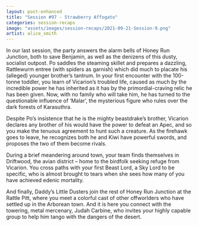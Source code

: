 ```yaml
---
layout: post-enhanced
title: "Session #97 - Strawberry Affogato"
categories: session-recaps
image: "assets/images/session-recaps/2021-09-21-Session-9.png"
artist: alice_smith
---
```


In our last session, the party answers the alarm bells of Honey Run Junction, both to save Benjamin, as well as the denizens of this dusty, socialist outpost. Po saddles the steaming skillet and prepares a dazzling, Rattlewurm entree (with spiders as garnish) which did much to placate his (alleged) younger brother’s tantrum. In your first encounter with the 100-tonne toddler, you learn of Vicarion’s troubled life, caused as much by the incredible power he has inherited as it has by the primordial-craving relic he has been given. Now, with no family who will take him, he has turned to the questionable influence of ‘Malar’, the mysterious figure who rules over the dark forests of Karasuthra.

Despite Po’s insistence that he is the mighty beastdrake’s brother, Vicarion declares any brother of his would have the power to defeat an Apec, and so you make the tenuous agreement to hunt such a creature. As the firehawk goes to leave, he recognizes both he and Kiwi have powerful swords, and proposes the two of them become rivals.

During a brief meandering around town, your team finds themselves in Driftwood, the avian district – home to the birdfolk seeking refuge from Vicarion. You cross paths with your first Beast Lord, a Sky Lord to be specific, who is almost brought to tears when she sees how many of you have achieved edenic mortality. 

And finally, Daddy’s Little Dusters join the rest of Honey Run Junction at the Rattle Pitt, where you meet a colorful cast of other offworlders who have settled up in the Arborean town. And it is here you connect with the towering, metal mercenary, Judah Carbine, who invites your highly capable group to help him tango with the dangers of the desert. 
